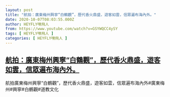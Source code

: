 ```yaml
---
layout: post
title: "航拍：廣東梅州興寧“白鶴觀”，歷代香火鼎盛，遊客如雲，信眾遍布海內外。"
date: 2020-10-07T08:03:55.000Z
author: HEYFLY嘿飛人
from: https://www.youtube.com/watch?v=GSYWQCC4ySY
tags: [ HEYFLY嘿飛人 ]
categories: [ HEYFLY嘿飛人 ]
---
```

<!--1602057835000-->
[航拍：廣東梅州興寧“白鶴觀”，歷代香火鼎盛，遊客如雲，信眾遍布海內外。](https://www.youtube.com/watch?v=GSYWQCC4ySY)
------

<div>
航拍廣東梅州興寧“白鶴觀”，歷代香火鼎盛，遊客如雲，信眾遍布海內外#廣東梅州#興寧#白鶴觀#道教文化
</div>
